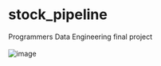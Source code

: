 # stock_pipeline
Programmers Data Engineering final project<br><br>
![image](https://github.com/devcourse-final-prj/stock_pipeline/assets/118504009/46663c62-6bda-4e16-83fb-12d6e751d3ce)

